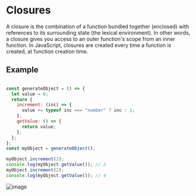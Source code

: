 # Closures

A closure is the combination of a function bundled together (enclosed) with references to its surrounding state (the lexical environment).
In other words, a closure gives you access to an outer function's scope from an inner function. 
In JavaScript, closures are created every time a function is created, at function creation time.

## Example

```javascript

const generateObject = () => {
  let value = 0;
  return {
    increment: (inc) => {
      value += typeof inc === "number" ? inc : 1;
    },
    getValue: () => {
      return value;
    },
  };
};
const myObject = generateObject();

myObject.increment(2);
console.log(myObject.getValue()); // 2
myObject.increment(2);
console.log(myObject.getValue()); // 4

```
![image](https://user-images.githubusercontent.com/19802299/196961685-c6517a98-183d-4af0-b290-bfd90425ec36.png)
